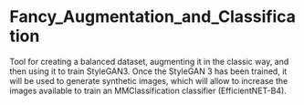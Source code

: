 # Fancy_Augmentation_and_Classification
Tool for creating a balanced dataset, augmenting it in the classic way, and then using it to train StyleGAN3. Once the StyleGAN 3 has been trained, it will be used to generate synthetic images, which will allow to increase the images available to train an MMClassification classifier (EfficientNET-B4).
